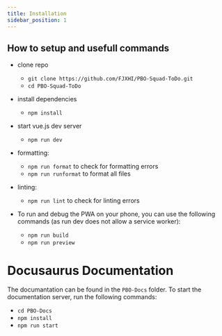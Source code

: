 ```yaml
---
title: Installation
sidebar_position: 1
---
```


## How to setup and usefull commands

- clone repo

    - `git clone https://github.com/FJXHI/PBO-Squad-ToDo.git`
    - `cd PBO-Squad-ToDo`

- install dependencies

    - `npm install`

- start vue.js dev server

    - `npm run dev`

- formatting:

    - `npm run format` to check for formatting errors
    - `npm run runformat` to format all files

- linting:

    - `npm run lint` to check for linting errors

- To run and debug the PWA on your phone, you can use the following commands (as run dev does not allow a service
  worker):
    - `npm run build`
    - `npm run preview`

# Docusaurus Documentation

The documantation can be found in the `PBO-Docs` folder. To start the documentation server, run the following commands:

- `cd PBO-Docs`
- `npm install`
- `npm run start`
